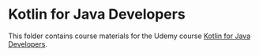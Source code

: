 # Kotlin for Java Developers

This folder contains course materials for the Udemy course [Kotlin for Java Developers](https://www.udemy.com/course/kotlin-for-java-developers/).
